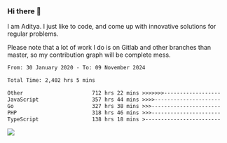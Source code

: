 ### Hi there 👋

I am Aditya. I just like to code, and come up with innovative solutions for regular problems.

Please note that a lot of work I do is on Gitlab and other branches than master, so my contribution graph will be complete mess.

<!--START_SECTION:waka-->

```txt
From: 30 January 2020 - To: 09 November 2024

Total Time: 2,402 hrs 5 mins

Other                      712 hrs 22 mins >>>>>>>------------------   29.66 %
JavaScript                 357 hrs 44 mins >>>>---------------------   14.89 %
Go                         327 hrs 38 mins >>>----------------------   13.64 %
PHP                        318 hrs 46 mins >>>----------------------   13.27 %
TypeScript                 138 hrs 18 mins >------------------------   05.76 %
```

<!--END_SECTION:waka-->

![](https://komarev.com/ghpvc/?username=BrainBuzzer)
